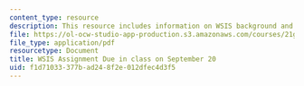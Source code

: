 ```yaml
---
content_type: resource
description: This resource includes information on WSIS background and goals.
file: https://ol-ocw-studio-app-production.s3.amazonaws.com/courses/21g-034-media-education-and-the-marketplace-fall-2005/f1d71033377bad248f2e012dfec4d3f5_MIT21G_034F05_wsis_assign.pdf
file_type: application/pdf
resourcetype: Document
title: WSIS Assignment Due in class on September 20
uid: f1d71033-377b-ad24-8f2e-012dfec4d3f5
---
```

